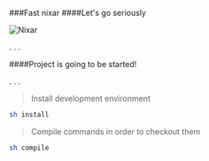 ###Fast nixar
####Let's go seriously

![Nixar](http://res.cloudinary.com/nixar-work/image/upload/v1447903516/wordle_t36ubv.png)

.
.
.

####Project is going to be started!

.
.
.

>
>
>Install development environment
>
>
```sh
sh install
```
>
>
>Compile commands in order to checkout them
>
>
```sh
sh compile
```



